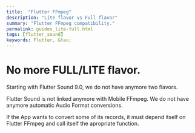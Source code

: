 ```yaml
---
title:  "Flutter FFmpeg"
description: "Lite flavor vs Full flavor"
summary: "Flutter FFmpeg compatibility."
permalink: guides_lite-full.html
tags: [flutter_sound]
keywords: Flutter, &tau;
---
```

# No more FULL/LITE flavor.

Starting with Flutter Sound 9.0, we do not have anymore two flavors.

Flutter Sound is not linked anymore with Mobile FFmpeg.
We do not have anymore automatic Audio Format conversions.

If the App wants to convert some of its records,
it must depend itself on Flutter FFmpeg and call itself the apropriate function.

